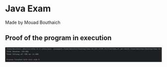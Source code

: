 # Java Exam

Made by Mouad Bouthaich

## Proof of the program in execution

![Proof](https://github.com/MouadxBth/Java-Exam/blob/main/proof/proof.png)

